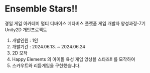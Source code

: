 # Ensemble Stars!!
경일 게임 아카데미 
멀티 디바이스 메타버스 플랫폼 게임 개발자 양성과정-7기  
Unity2D 개인프로젝트

1. 개발인원 : 1인
2. 개발기간 : 2024.06.13. ~ 2024.06.24
3. 2D 모작
4. Happy Elements 의 아이돌 육성 게임 앙상블 스타즈!! 를 모작하여
5. 스카우트와 리듬게임을 구현했습니다.
